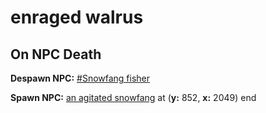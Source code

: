 # enraged walrus


## On NPC Death

**Despawn NPC:**  [\#Snowfang fisher](/npc/110013)

**Spawn NPC:**  [an agitated snowfang](/npc/110015) at (**y:** 852, **x:** 2049)
end